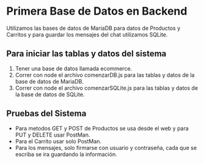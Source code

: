 # Primera Base de Datos en Backend

Utilizamos las bases de datos de MariaDB para datos de Productos y Carritos y para guardar los mensajes del chat utilizamos SQLite.

## Para iniciar las tablas y datos del sistema
1. Tener una base de datos llamada ecommerce.
2. Correr con node el archivo comenzarDB.js para las tablas y datos de la base de datos de MariaDB.
3. Correr con node el archivo comenzarSQLite.js para las tablas y datos de la base de datos de SQLite.

## Pruebas del Sistema

- Para metodos GET y POST de Productos se usa desde el web y para PUT y DELETE usar PostMan.
- Para el Carrito usar solo PostMan.
- Para los mensajes, solo firmarse con usuario y contraseña, cada que se escriba se ira guardando la información.

